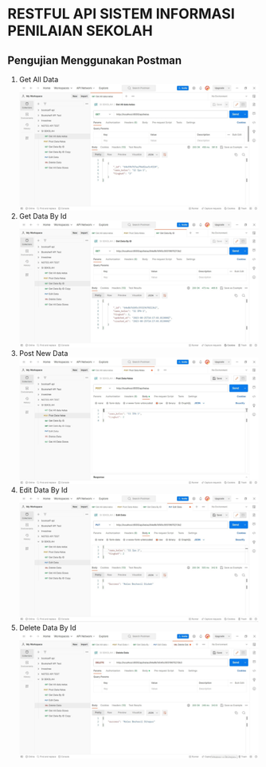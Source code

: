 # RESTFUL API SISTEM INFORMASI PENILAIAN SEKOLAH

## Pengujian Menggunakan Postman
1. Get All Data
![Teks alternatif](dokumentasi/get_all_data_kelas.jpg "Get All Data Kelas")
2. Get Data By Id
![Teks alternatif](dokumentasi/get_data_kelas_by_id.jpg "Get Data By Id")
3. Post New Data
![Teks alternatif](dokumentasi/post_data_kelas.jpg "Post New Data")
4. Edit Data By Id
![Teks alternatif](dokumentasi/edit_data_kelas_by_id.jpg "Update Data By Id")
5. Delete Data By Id
![Teks alternatif](dokumentasi/delete_data_kelas.jpg "Delete Data By Id")

